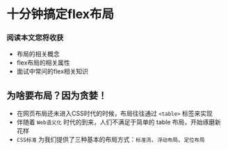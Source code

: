 # 十分钟搞定flex布局

### 阅读本文您将收获
* 布局的相关概念
* flex布局的相关属性
* 面试中常问的flex相关知识

## 为啥要布局？因为贪婪！
* 在网页布局还未进入CSS时代的时候，布局往往通过 `<table>` 标签来实现
* 伴随着 `Web语义化` 时代的到来，人们不满足于简单的 table 布局，开始琢磨新花样
* `CSS标准` 为我们提供了三种基本的布局方式：`标准流`、`浮动布局`、`定位布局`
